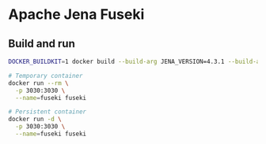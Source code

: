 <!--
SPDX-FileCopyrightText: 2024 University of Applied Sciences Osnabrück
SPDX-FileContributor: Andreas Schliebitz
SPDX-FileContributor: Henri Graf
SPDX-FileContributor: Jonas Tüpker
SPDX-FileContributor: Lukas Hesse
SPDX-FileContributor: Maik Fruhner
SPDX-FileContributor: Prof. Dr.-Ing. Heiko Tapken
SPDX-FileContributor: Tobias Wamhof

SPDX-License-Identifier: MIT
-->

# Apache Jena Fuseki

## Build and run

```bash
DOCKER_BUILDKIT=1 docker build --build-arg JENA_VERSION=4.3.1 --build-arg JVM_ARGS="-Xmx8G" -t fuseki .

# Temporary container
docker run --rm \
  -p 3030:3030 \
  --name=fuseki fuseki

# Persistent container
docker run -d \
  -p 3030:3030 \
  --name=fuseki fuseki
```
